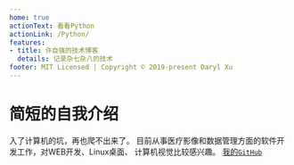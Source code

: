 ```yaml
---
home: true
actionText: 看看Python
actionLink: /Python/
features:
- title: 许自强的技术博客
  details: 记录杂七杂八的技术
footer: MIT Licensed | Copyright © 2019-present Daryl Xu
---
```

# 简短的自我介绍

入了计算机的坑，再也爬不出来了。
目前从事医疗影像和数据管理方面的软件开发工作，对WEB开发、Linux桌面、
计算机视觉比较感兴趣。
[我的`GitHub`](https://github.com/ziqiangxu)
